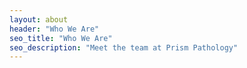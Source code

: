 ```yaml
---
layout: about
header: "Who We Are"
seo_title: "Who We Are"
seo_description: "Meet the team at Prism Pathology"
---
```

